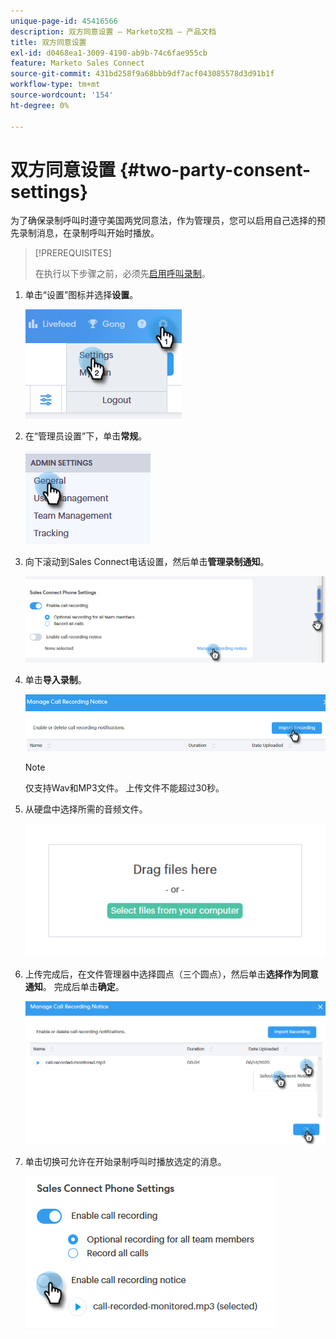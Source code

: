 ```yaml
---
unique-page-id: 45416566
description: 双方同意设置 — Marketo文档 — 产品文档
title: 双方同意设置
exl-id: d0468ea1-3009-4190-ab9b-74c6fae955cb
feature: Marketo Sales Connect
source-git-commit: 431bd258f9a68bbb9df7acf043085578d3d91b1f
workflow-type: tm+mt
source-wordcount: '154'
ht-degree: 0%

---
```


# 双方同意设置 {#two-party-consent-settings}

为了确保录制呼叫时遵守美国两党同意法，作为管理员，您可以启用自己选择的预先录制消息，在录制呼叫开始时播放。

>[!PREREQUISITES]
>
>在执行以下步骤之前，必须先[启用呼叫录制](/help/marketo/product-docs/marketo-sales-connect/phone/enable-call-recording.md)。

1. 单击“设置”图标并选择&#x200B;**设置**。

   ![](assets/one-1.png)

1. 在“管理员设置”下，单击&#x200B;**常规**。

   ![](assets/two-1.png)

1. 向下滚动到Sales Connect电话设置，然后单击&#x200B;**管理录制通知**。

   ![](assets/three-1.png)

1. 单击&#x200B;**导入录制**。

   ![](assets/four-1.png)

   >[!NOTE]
   >
   >仅支持Wav和MP3文件。 上传文件不能超过30秒。

1. 从硬盘中选择所需的音频文件。

   ![](assets/five.png)

1. 上传完成后，在文件管理器中选择圆点（三个圆点），然后单击&#x200B;**选择作为同意通知**。 完成后单击&#x200B;**确定**。

   ![](assets/six.png)

1. 单击切换可允许在开始录制呼叫时播放选定的消息。

   ![](assets/seven.png)
